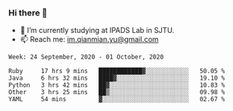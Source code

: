 ### Hi there 👋

- 🔭 I’m currently studying at IPADS Lab in SJTU.
- 📫 Reach me: im.qianmian.yu@gmail.com

<!--START_SECTION:waka-->
```text
Week: 24 September, 2020 - 01 October, 2020

Ruby     17 hrs 9 mins   ████████████▓░░░░░░░░░░░░   50.05 % 
Java     6 hrs 32 mins   ████▓░░░░░░░░░░░░░░░░░░░░   19.10 % 
Python   3 hrs 42 mins   ██▓░░░░░░░░░░░░░░░░░░░░░░   10.83 % 
Other    3 hrs 25 mins   ██▒░░░░░░░░░░░░░░░░░░░░░░   09.98 % 
YAML     54 mins         ▓░░░░░░░░░░░░░░░░░░░░░░░░   02.67 % 
```
<!--END_SECTION:waka-->

<!--
**yqmmm/yqmmm** is a ✨ _special_ ✨ repository because its `README.md` (this file) appears on your GitHub profile.

Here are some ideas to get you started:

- 🔭 I’m currently working on ...
- 🌱 I’m currently learning ...
- 👯 I’m looking to collaborate on ...
- 🤔 I’m looking for help with ...
- 💬 Ask me about ...
- 📫 How to reach me: ...
- 😄 Pronouns: ...
- ⚡ Fun fact: ...
-->
